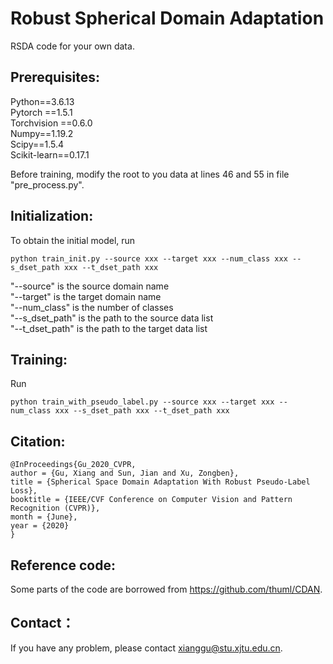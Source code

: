 # Robust Spherical Domain Adaptation
RSDA code for your own data.
## Prerequisites:
Python==3.6.13 <br>
Pytorch ==1.5.1 <br>
Torchvision ==0.6.0 <br>
Numpy==1.19.2 <br>
Scipy==1.5.4 <br>
Scikit-learn==0.17.1 <br>

Before training, modify the root to you data at lines 46 and 55 in file "pre_process.py". 
## Initialization:
To obtain the initial model, run 
```
python train_init.py --source xxx --target xxx --num_class xxx --s_dset_path xxx --t_dset_path xxx
```
"--source" is the source domain name <br>
"--target" is the target domain name <br>
"--num_class" is the number of classes <br>
"--s_dset_path" is the path to the source data list <br>
"--t_dset_path" is the path to the target data list <br>
## Training:
Run
```
python train_with_pseudo_label.py --source xxx --target xxx --num_class xxx --s_dset_path xxx --t_dset_path xxx
```
## Citation:
```
@InProceedings{Gu_2020_CVPR,
author = {Gu, Xiang and Sun, Jian and Xu, Zongben},
title = {Spherical Space Domain Adaptation With Robust Pseudo-Label Loss},
booktitle = {IEEE/CVF Conference on Computer Vision and Pattern Recognition (CVPR)},
month = {June},
year = {2020}
}
```
## Reference code:
Some parts of the code are borrowed from https://github.com/thuml/CDAN.
## Contact：
If you have any problem, please contact xianggu@stu.xjtu.edu.cn.
